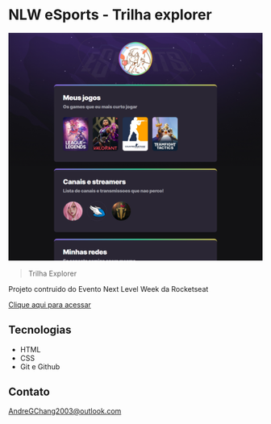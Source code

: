 # NLW eSports - Trilha explorer

![preview](./.github/preview.png)

>Trilha Explorer

Projeto contruido do Evento Next Level Week da Rocketseat

[Clique aqui para acessar](https://textbr.github.io/nlw-Esports-Explorer)

## Tecnologias
- HTML
- CSS
- Git e Github

## Contato
AndreGChang2003@outlook.com